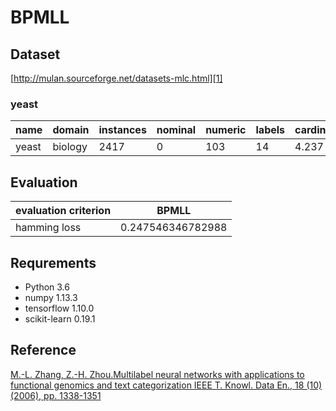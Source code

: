 ﻿# BPMLL
## Dataset
[http://mulan.sourceforge.net/datasets-mlc.html][1]

### yeast
|name | domain | instances |nominal	|numeric|labels|cardinality	|density|distinct|
| ------ | ------ | ------ |------ |------ |------ |------ |------ |------ |
| yeast| biology | 2417	 |0|103	|14|4.237|0.303	|198|

## Evaluation
|evaluation criterion |BPMLL |
| ------ | ------ | 
| hamming loss| 0.247546346782988 |
## Requrements
- Python 3.6
- numpy 1.13.3
- tensorflow 1.10.0
- scikit-learn 0.19.1

## Reference
[M.-L. Zhang, Z.-H. Zhou.Multilabel neural networks with applications to functional genomics and text categorization IEEE T. Knowl. Data En., 18 (10) (2006), pp. 1338-1351][2]


  [1]: http://mulan.sourceforge.net/datasets-mlc.html
  [2]: https://ieeexplore.ieee.org/abstract/document/1683770






